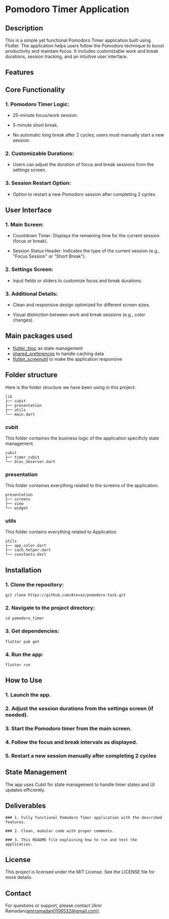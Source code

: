 # Pomodoro Timer Application

## Description

This is a simple yet functional Pomodoro Timer application built using Flutter. The application
helps users follow the Pomodoro technique to boost productivity and maintain focus. It includes
customizable work and break durations, session tracking, and an intuitive user interface.

## Features

## Core Functionality

### 1. Pomodoro Timer Logic:

- 25-minute focus/work session.

- 5-minute short break.

- No automatic long break after 2 cycles; users must manually start a new session.

### 2. Customizable Durations:

- Users can adjust the duration of focus and break sessions from the settings screen.

### 3. Session Restart Option:

- Option to restart a new Pomodoro session after completing 2 cycles.

## User Interface

### 1. Main Screen:

- Countdown Timer: Displays the remaining time for the current session (focus or break).

- Session Status Header: Indicates the type of the current session (e.g., "Focus Session" or "Short
  Break").

### 2. Settings Screen:

- Input fields or sliders to customize focus and break durations.

### 3. Additional Details:

- Clean and responsive design optimized for different screen sizes.

- Visual distinction between work and break sessions (e.g., color changes).

## Main packages used

- [flutter_bloc](https://pub.dev/packages/flutter_bloc) as state management
- [shared_preferences](https://pub.dev/packages/shared_preferences) to handle caching data
- [flutter_screenutil](https://pub.dev/packages/flutter_screenutil) to make the application
  responsive

## Folder structure

Here is the folder structure we have been using in this project:

```
lib
├── cubit
├── presentation
├── utils
└── main.dart
```

### cubit

This folder containes the business logic of the application specificly state management.

```
cubit
├── timer_cubit
└── bloc_observer.dart
```

### presentation

This folder containes everything related to the screens of the application.

```
presentation
├── screens
├── view
└── widget
```

### utils

This folder contains everything related to Application.

```
utils
├── app_color.dart
├── cach_helper.dart
└── constants.dart
```

## Installation

### 1. Clone the repository:

```
git clone https://github.com/Atevaz/pomodoro-task.git
```

### 2. Navigate to the project directory:

```
cd pomodoro_timer
```

### 3. Get dependencies:

```
flutter pub get
```

### 4. Run the app:

```
flutter run
```

## How to Use

### 1. Launch the app.

### 2. Adjust the session durations from the settings screen (if needed).

### 3. Start the Pomodoro timer from the main screen.

### 4. Follow the focus and break intervals as displayed.

### 5. Restart a new session manually after completing 2 cycles

## State Management

The app uses Cubit for state management to handle timer states and UI updates efficiently.

## Deliverables

    ### 1. Fully functional Pomodoro Timer application with the described features.

    ### 2. Clean, modular code with proper comments.

    ### 3. This README file explaining how to run and test the application.

## License

This project is licensed under the MIT License. See the LICENSE file for more details.

## Contact

For questions or support, please contact [Amr Ramadan/amrramadan0106532@gmail.com].